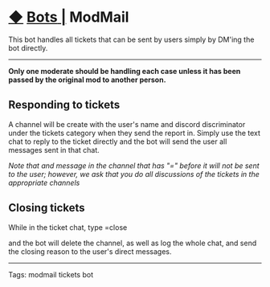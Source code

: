 # [◆](/) [**Bots** |](/Bots) ModMail

This bot handles all tickets that can be sent by users simply by DM'ing the bot directly.

--------------------------------------------------------------------------------

**Only one moderate should be handling each case unless it has been passed by the original mod to another person.**

## Responding to tickets

A channel will be create with the user's name and discord discriminator under the tickets category when they send the report in. Simply use the text chat to reply to the ticket directly and the bot will send the user all messages sent in that chat.

_Note that and message in the channel that has "=" before it will not be sent to the user; however, we ask that you do all discussions of the tickets in the appropriate channels_

## Closing tickets

While in the ticket chat, type =close

<reason> and the bot will delete
the channel, as well as log the whole chat, and send the closing reason to the user's
direct messages.</reason>

--------------------------------------------------------------------------------

Tags: modmail tickets bot
